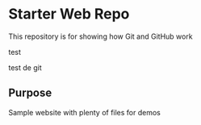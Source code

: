 # Starter Web Repo

This repository is for showing how Git and GitHub work

test

test de git

## Purpose

Sample website with plenty of files for demos